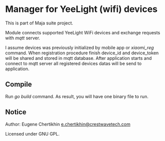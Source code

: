 # Manager for YeeLight (wifi) devices

This is part of Maja suite project.

Module connects supported YeeLight WiFi devices and exchange requests with *mqtt* server.

I assume devices was previously initialized by mobile app or *xiaomi_reg* command. When registration procedure finish device_id and device_token will be shared and stored in mqtt database. After application starts and connect to mqtt server all registered devices datas will be send to application.

## Compile

Run *go build* command. As result, you will have one binary file to run.

## Notice

Author: Eugene Chertikhin <e.chertikhin@crestwavetech.com>

Licensed under GNU GPL.
